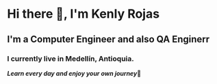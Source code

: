 # Hi there 👋, I'm Kenly Rojas
## I'm a Computer Engineer and also QA Enginerr

### I currently live in Medellín, Antioquia.

***Learn every day and enjoy your own journey***🚀
